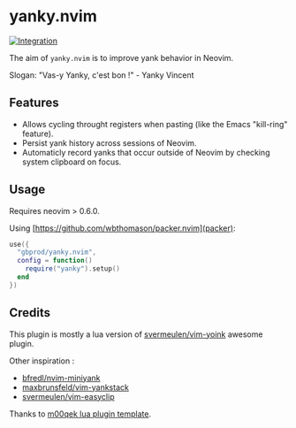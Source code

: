 # yanky.nvim

[![Integration](https://github.com/gbprod/yanky.nvim/actions/workflows/integration.yml/badge.svg)](https://github.com/gbprod/yanky.nvim/actions/workflows/integration.yml)

The aim of `yanky.nvim` is to improve yank behavior in Neovim.

Slogan: "Vas-y Yanky, c'est bon !" - Yanky Vincent

## Features

- Allows cycling throught registers when pasting (like the Emacs "kill-ring" feature).
- Persist yank history across sessions of Neovim.
- Automaticly record yanks that occur outside of Neovim by checking system clipboard on focus.

## Usage

Requires neovim > 0.6.0.

Using [https://github.com/wbthomason/packer.nvim](packer):

```lua
use({
  "gbprod/yanky.nvim",
  config = function()
    require("yanky").setup()
  end
})
```

## Credits

This plugin is mostly a lua version of [svermeulen/vim-yoink](https://github.com/svermeulen/vim-yoink) awesome plugin.

Other inspiration :

- [bfredl/nvim-miniyank](https://github.com/bfredl/nvim-miniyank)
- [maxbrunsfeld/vim-yankstack](https://github.com/maxbrunsfeld/vim-yankstack)
- [svermeulen/vim-easyclip](https://github.com/svermeulen/vim-easyclip)

Thanks to [m00qek lua plugin template](https://github.com/m00qek/plugin-template.nvim).
